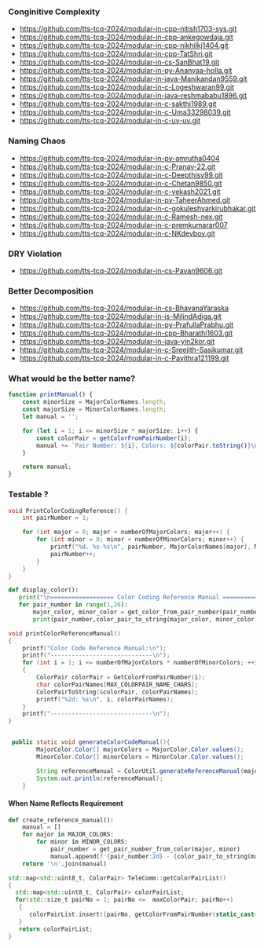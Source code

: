 ### Conginitive Complexity
- https://github.com/tts-tcq-2024/modular-in-cpp-nitish1703-sys.git
- https://github.com/tts-tcq-2024/modular-in-cpp-ankegowdaja.git
- https://github.com/tts-tcq-2024/modular-in-cpp-nikhilkj1404.git
- https://github.com/tts-tcq-2024/modular-in-cpp-TatShri.git
- https://github.com/tts-tcq-2024/modular-in-cs-SanBhat19.git
- https://github.com/tts-tcq-2024/modular-in-py-Ananyaa-holla.git
- https://github.com/tts-tcq-2024/modular-in-java-Manikandan9559.git
- https://github.com/tts-tcq-2024/modular-in-c-Logeshwaran99.git
- https://github.com/tts-tcq-2024/modular-in-java-reshmababu1896.git
- https://github.com/tts-tcq-2024/modular-in-c-sakthi1989.git
- https://github.com/tts-tcq-2024/modular-in-c-Uma33298039.git
- https://github.com/tts-tcq-2024/modular-in-c-uv-uv.git


### Naming Chaos
- https://github.com/tts-tcq-2024/modular-in-py-amrutha0404
- https://github.com/tts-tcq-2024/modular-in-c-Pranav-22.git
- https://github.com/tts-tcq-2024/modular-in-c-Deepthisv99.git
- https://github.com/tts-tcq-2024/modular-in-c-Chetan9850.git
- https://github.com/tts-tcq-2024/modular-in-c-vekash2021.git
- https://github.com/tts-tcq-2024/modular-in-py-TaheerAhmed.git
- https://github.com/tts-tcq-2024/modular-in-c-gokuleshvarkirubhakar.git
- https://github.com/tts-tcq-2024/modular-in-c-Ramesh-nex.git
- https://github.com/tts-tcq-2024/modular-in-c-premkumarar007
- https://github.com/tts-tcq-2024/modular-in-c-NKdevboy.git

### DRY Violation

- https://github.com/tts-tcq-2024/modular-in-cs-Pavan9606.git

### Better Decomposition
- https://github.com/tts-tcq-2024/modular-in-cs-BhavanaYaraska
- https://github.com/tts-tcq-2024/modular-in-js-MilindAdiga.git
- https://github.com/tts-tcq-2024/modular-in-py-PrafullaPrabhu.git
- https://github.com/tts-tcq-2024/modular-in-cpp-Bharathi1603.git
- https://github.com/tts-tcq-2024/modular-in-java-yin2kor.git
- https://github.com/tts-tcq-2024/modular-in-c-Sreejith-Sasikumar.git
- https://github.com/tts-tcq-2024/modular-in-c-Pavithra121199.git

### What would be the better name?
```js
function printManual() {
    const minorSize = MajorColorNames.length;
    const majorSize = MinorColorNames.length;
    let manual = '';

    for (let i = 1; i <= minorSize * majorSize; i++) {
        const colorPair = getColorFromPairNumber(i);
        manual += `Pair Number: ${i}, Colors: ${colorPair.toString()}\n`;
    }

    return manual;
}
```
### Testable ?
```c
void PrintColorCodingReference() {
    int pairNumber = 1;

    for (int major = 0; major < numberOfMajorColors; major++) {
        for (int minor = 0; minor < numberOfMinorColors; minor++) {
            printf("%d. %s-%s\n", pairNumber, MajorColorNames[major], MinorColorNames[minor]);
            pairNumber++;
        }
    }
}
```

```py
def display_color():
   print("\n================== Color Coding Reference Manual =====================")
   for pair_number in range(1,26):
       major_color, minor_color = get_color_from_pair_number(pair_number)
       print(pair_number,color_pair_to_string(major_color, minor_color))

```
```c
void printColorReferenceManual()
{
    printf("Color Code Reference Manual:\n");
    printf("-----------------------------\n");
    for (int i = 1; i <= numberOfMajorColors * numberOfMinorColors; ++i) 
    {
        ColorPair colorPair = GetColorFromPairNumber(i);
        char colorPairNames[MAX_COLORPAIR_NAME_CHARS];
        ColorPairToString(&colorPair, colorPairNames);
        printf("%2d: %s\n", i, colorPairNames);
    }
    printf("-----------------------------\n");
}
```
``` Java

 public static void generateColorCodeManual(){
        MajorColor.Color[] majorColors = MajorColor.Color.values();
        MinorColor.Color[] minorColors = MinorColor.Color.values();

        String referenceManual = ColorUtil.generateReferenceManual(majorColors, minorColors);
        System.out.println(referenceManual);
    }
```

#### When Name Reflects Requirement
```py
def create_reference_manual():
    manual = []
    for major in MAJOR_COLORS:
        for minor in MINOR_COLORS:
            pair_number = get_pair_number_from_color(major, minor)
            manual.append(f'{pair_number:2d} - {color_pair_to_string(major, minor)}')
    return '\n'.join(manual)

```

```c++
std::map<std::uint8_t, ColorPair> TeleComm::getColorPairList()
{
  std::map<std::uint8_t, ColorPair> colorPairList;
  for(std::size_t pairNo = 1; pairNo <=  maxColorPair; pairNo++)
   {
      colorPairList.insert({pairNo, getColorFromPairNumber(static_cast<int>(pairNo))});
   }
   return colorPairList;
}
```


